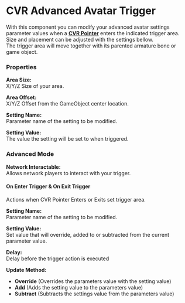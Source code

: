 # CVR Advanced Avatar Trigger
With this component you can modify your advanced avatar settings parameter values when a **[CVR Pointer](pointer.md)** 
enters the indicated trigger area. Size and placement can be adjusted with the settings bellow.  
The trigger area will move together with its parented armature bone or game object.

### Properties

**Area Size:**  
X/Y/Z Size of your area.

**Area Offset:**  
X/Y/Z Offset from the GameObject center location.

**Setting Name:**  
Parameter name of the setting to be modified.

**Setting Value:**  
The value the setting will be set to when triggered.

### Advanced Mode

**Network Interactable:**  
Allows network players to interact with your trigger.

#### On Enter Trigger & On Exit Trigger
Actions when CVR Pointer Enters or Exits set trigger area.

**Setting Name:**  
Parameter name of the setting to be modified.

**Setting Value:**  
Set value that will override, added to or subtracted from the current parameter value.

**Delay:**  
Delay before the trigger action is executed

**Update Method:**  
+ **Override** (Overrides the parameters value with the setting value)  
+ **Add** (Adds the setting value to the parameters value)  
+ **Subtract** (Subtracts the settings value from the parameters value)  